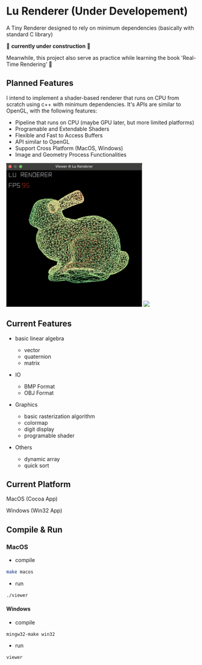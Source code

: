 # Lu Renderer (Under Developement)

A Tiny Renderer designed to rely on minimum dependencies (basically with standard C library)

:construction: **currently under construction** :construction:

Meanwhile, this project also serve as practice while learning the book 'Real-Time Rendering' :book:

## Planned Features

I intend to implement a shader-based renderer that runs on CPU from scratch using c++ with minimum dependencies. It's APIs are similar to OpenGL, with the following features:

- Pipeline that runs on CPU (maybe GPU later, but more limited platforms)
- Programable and Extendable Shaders
- Flexible and Fast to Access Buffers
- API similar to OpenGL
- Support Cross Platform (MacOS, Windows)
- Image and Geometry Process Functionalities

<img src="images/digit_display.png" width="360px" />

<img src="images/wireframe_bunny.gif" width="360px" />

## Current Features

- basic linear algebra
  - vector
  - quaternion
  - matrix

- IO
  - BMP Format
  - OBJ Format

- Graphics
  - basic rasterization algorithm
  - colormap
  - digit display
  - programable shader

- Others
  - dynamic array
  - quick sort

## Current Platform

MacOS (Cocoa App)

Windows (Win32 App)

## Compile & Run

### MacOS

- compile

```zsh
make macos
```

- run

```zsh
./viewer
```

#### Windows 

- compile

```shell
mingw32-make win32
```

- run

```shell
viewer
```
